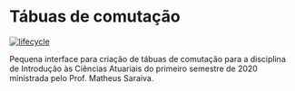 # Tábuas de comutação

[![lifecycle](https://img.shields.io/badge/lifecycle-stable-brightgreen.svg)](https://www.tidyverse.org/lifecycle/#maturing)  

Pequena interface para criação de tábuas de comutação para a disciplina de Introdução às Ciências Atuariais do primeiro semestre de 2020 ministrada pelo Prof. Matheus Saraiva. 
